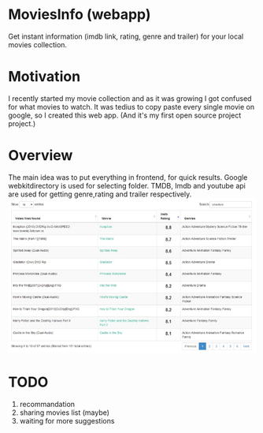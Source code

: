 MoviesInfo (webapp)
==========

Get instant information (imdb link, rating, genre and trailer) for your local movies collection.

Motivation
==========
I recently started my movie collection and as it was growing I got confused for what movies to watch.
It was tedius to copy paste every single movie on google, so I created this web app. 
(And it's my first open source project project.)

Overview
==========
The main idea was to put everything in frontend, for quick results.
Google webkitdirectory is used for selecting folder.
TMDB, Imdb and youtube api are used for getting genre,rating and trailer respectively.
![alt tag](demo.jpg)

TODO
==========
1. recommandation
2. sharing movies list (maybe)
3. waiting for more suggestions
